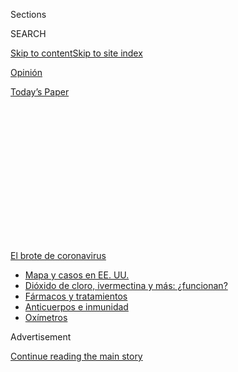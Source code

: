 <div id="app">

<div>

<div>

<div>

<div class="NYTAppHideMasthead css-1q2w90k e1suatyy0">

<div class="section css-ui9rw0 e1suatyy2">

<div class="css-eph4ug er09x8g0">

<div class="css-6n7j50">

</div>

<span class="css-1dv1kvn">Sections</span>

<div class="css-10488qs">

<span class="css-1dv1kvn">SEARCH</span>

</div>

[Skip to content](#site-content)[Skip to site
index](#site-index)

</div>

<div id="masthead-section-label" class="css-1wr3we4 eaxe0e00">

[Opinión](https://www.nytimes.com/es/section/opinion)

</div>

<div class="css-10698na e1huz5gh0">

</div>

</div>

<div id="masthead-bar-one" class="section hasLinks css-15hmgas e1csuq9d3">

<div class="css-uqyvli e1csuq9d0">

</div>

<div class="css-1uqjmks e1csuq9d1">

</div>

<div class="css-9e9ivx">

[](https://myaccount.nytimes.com/auth/login?response_type=cookie&client_id=vi)

</div>

<div class="css-1bvtpon e1csuq9d2">

[Today’s
Paper](https://www.nytimes.com/section/todayspaper)

</div>

</div>

</div>

</div>

<div data-aria-hidden="false">

<div id="site-content" data-role="main">

<div>

<div class="css-1aor85t" style="opacity:0.000000001;z-index:-1;visibility:hidden">

<div class="css-1hqnpie">

<div class="css-epjblv">

<span class="css-17xtcya">[Opinión](/es/section/opinion)</span><span class="css-x15j1o">|</span><span class="css-fwqvlz">Sí,
el coronavirus está en el
aire</span>

</div>

<div class="css-k008qs">

<div class="css-1iwv8en">

<span class="css-18z7m18"></span>

<div>

</div>

</div>

<span class="css-1n6z4y">https://nyti.ms/3gxJi7r</span>

<div class="css-1705lsu">

<div class="css-4xjgmj">

<div class="css-4skfbu" data-role="toolbar" data-aria-label="Social Media Share buttons, Save button, and Comments Panel with current comment count" data-testid="share-tools">

  - 
  - 
  - 
  - 
    
    <div class="css-6n7j50">
    
    </div>

  - 

</div>

</div>

</div>

</div>

</div>

</div>

<div id="NYT_TOP_BANNER_REGION" class="css-13pd83m">

<div>

<div id="styln-prism-menu-1594831588949" class="section interactive-content interactive-size-medium css-1edisqu">

<div class="css-17ih8de interactive-body">

<div id="scroll-container" class="css-1gj85ro">

[<span class="styln-title-wrap"><span class="css-1pje3qr">El brote
de</span><span class="css-1pje3qr">
coronavirus</span></span>](https://www.nytimes.com/es/spotlight/coronavirus?action=click&pgtype=Article&state=default&region=TOP_BANNER&context=storylines_menu)

  - [Mapa y casos en EE.
    UU.](https://www.nytimes.com/es/interactive/2020/espanol/mundo/coronavirus-en-estados-unidos.html?action=click&pgtype=Article&state=default&region=TOP_BANNER&context=storylines_menu)
  - [Dióxido de cloro, ivermectina y más:
    ¿funcionan?](https://www.nytimes.com/es/2020/07/23/espanol/america-latina/bolivia-cloro-coronavirus-ivermectina.html?action=click&pgtype=Article&state=default&region=TOP_BANNER&context=storylines_menu)
  - [Fármacos y
    tratamientos](https://www.nytimes.com/es/interactive/2020/science/coronavirus-tratamientos-curas.html?action=click&pgtype=Article&state=default&region=TOP_BANNER&context=storylines_menu)
  - [Anticuerpos e
    inmunidad](https://www.nytimes.com/es/2020/07/28/espanol/ciencia-y-tecnologia/anticuerpos-coronavirus-inmunidad.html?action=click&pgtype=Article&state=default&region=TOP_BANNER&context=storylines_menu)
  - [Oxímetros](https://www.nytimes.com/es/2020/04/29/espanol/estilos-de-vida/oximetro-para-que-sirve.html?action=click&pgtype=Article&state=default&region=TOP_BANNER&context=storylines_menu)

</div>

</div>

</div>

</div>

</div>

<div id="top-wrapper" class="css-1sy8kpn">

<div id="top-slug" class="css-l9onyx">

Advertisement

</div>

[Continue reading the main
story](#after-top)

<div class="ad top-wrapper" style="text-align:center;height:100%;display:block;min-height:250px">

<div id="top" class="place-ad" data-position="top" data-size-key="top">

</div>

</div>

<div id="after-top">

</div>

</div>

<div>

<div class="css-v5btjw etb61u70">

<div class="css-v05ibm etb61u71">

[Opinión](/es/section/opinion)

</div>

</div>

<div id="sponsor-wrapper" class="css-1hyfx7x">

<div id="sponsor-slug" class="css-19vbshk">

Supported by

</div>

[Continue reading the main
story](#after-sponsor)

<div id="sponsor" class="ad sponsor-wrapper" style="text-align:center;height:100%;display:block">

</div>

<div id="after-sponsor">

</div>

</div>

<div class="css-186x18t">

Comentario

</div>

<div class="css-1vkm6nb ehdk2mb0">

# Sí, el coronavirus está en el aire

</div>

La transmisión por aerosoles es importante, y quizá sea mucho más
relevante de lo que hemos podido comprobar hasta ahora.

<div class="css-79elbk" data-testid="photoviewer-wrapper">

<div class="css-z3e15g" data-testid="photoviewer-wrapper-hidden">

</div>

<div class="css-1a48zt4 ehw59r15" data-testid="photoviewer-children">

![<span class="css-16f3y1r e13ogyst0" data-aria-hidden="true">Un
estornudo. Y lo que se propaga. ¿Cuánto circula el nuevo coronavirus en
los pequeños aerosoles transportados por el aire que sacamos simplemente
al
respirar?</span><span class="css-cnj6d5 e1z0qqy90" itemprop="copyrightHolder"><span class="css-1ly73wi e1tej78p0">Credit...</span><span><span>Bettmann
vía Getty Images
Plus</span></span></span>](https://static01.nyt.com/images/2020/07/30/opinion/01Marr-ES-1/30Marr-articleLarge.jpg?quality=75&auto=webp&disable=upscale)

</div>

</div>

<div class="css-18e8msd">

<div class="css-vp77d3 epjyd6m0">

<div class="css-1baulvz">

Por <span class="css-1baulvz last-byline" itemprop="name">Linsey C.
Marr</span>

<div class="css-8atqhb">

Es profesora de ingeniería.

</div>

</div>

</div>

  - 1 de agosto de
    2020

  - 
    
    <div class="css-4xjgmj">
    
    <div class="css-d8bdto" data-role="toolbar" data-aria-label="Social Media Share buttons, Save button, and Comments Panel with current comment count" data-testid="share-tools">
    
      - 
      - 
      - 
      - 
        
        <div class="css-6n7j50">
        
        </div>
    
      - 
    
    </div>
    
    </div>

</div>

<div class="css-mdjrty">

[Read in
English](https://www.nytimes.com/2020/07/30/opinion/coronavirus-aerosols.html "Read in English")

</div>

</div>

<div class="section meteredContent css-1r7ky0e" name="articleBody" itemprop="articleBody">

<div class="css-1fanzo5 StoryBodyCompanionColumn">

<div class="css-53u6y8">

[Regístrate para recibir nuestro
boletín](https://www.nytimes.com/newsletters/el-times) con lo mejor de
The New York Times.

-----

Por fin. La Organización Mundial de la Salud (OMS) ha reconocido
formalmente que el SARS-CoV-2, el virus que causa la COVID-19, [se
transmite por el
aire](https://www.nytimes.com/2020/07/09/health/virus-aerosols-who.html)
y que puede transportarse [en partículas minúsculas de
aerosol](https://www.nature.com/articles/d41586-020-02058-1).

Cuando tosemos y estornudamos, hablamos o tan solo respiramos,
[expulsamos al aire de manera
natural](https://www.sciencedirect.com/science/article/pii/S0021850211001200)
gotículas (pequeñas partículas de fluido) y aerosoles (partículas más
pequeñas de fluido). Sin embargo, hasta principios de este mes, la OMS
—al igual que los Centros para el Control y la Prevención de
Enfermedades de Estados Unidos o la agencia Public Health England—
[había](https://www.who.int/news-room/commentaries/detail/modes-of-transmission-of-virus-causing-covid-19-implications-for-ipc-precaution-recommendations)
[advertido
principalmente](https://www.who.int/news-room/commentaries/detail/modes-of-transmission-of-virus-causing-covid-19-implications-for-ipc-precaution-recommendations)
sobre la transmisión del nuevo coronavirus mediante el contacto directo
y las gotículas liberadas a una corta distancia.

La organización solo había advertido sobre los aerosoles en
circunstancias extraordinarias, como después de la intubación y otros
[procedimientos
médicos](https://www.who.int/publications/i/item/WHO-2019-nCoV-IPC-2020.4)
relacionados con pacientes infectados en hospitales.

Después de [varios meses de insistencia por parte de los
científicos](https://www.nature.com/articles/d41586-020-00974-w#ref-CR5),
el 9 de julio, la OMS cambió su postura, pasó de la negación a [una
aceptación parcial y
reticente](https://www.who.int/news-room/commentaries/detail/transmission-of-sars-cov-2-implications-for-infection-prevention-precautions):
“Se requieren más estudios para determinar si es posible detectar el
SARS-CoV-2 viable en muestras de aire tomadas de ambientes donde no se
realicen procedimientos que generen microgotas de aerosol y cómo
influyen los aerosoles en la transmisión”.

</div>

</div>

<div class="css-1fanzo5 StoryBodyCompanionColumn">

<div class="css-53u6y8">

Soy una ingeniera civil y ambiental que estudia cómo los virus y las
bacterias se propagan por el aire, también soy [una de los 239
científicos](https://www.nytimes.com/es/2020/07/06/espanol/ciencia-y-tecnologia/coronavirus-transmision-aire.html)
que firmaron [una carta
abierta](https://academic.oup.com/cid/article/doi/10.1093/cid/ciaa939/5867798)
a finales de junio para presionar a la OMS a tomar más en serio el
riesgo de la transmisión aérea.

Un mes después, considero que la transmisión del SARS-CoV-2 por medio de
aerosoles es mucho más importante de lo que se ha reconocido
oficialmente hasta la fecha.

En un [estudio
arbitrado](https://www.nature.com/articles/s41598-020-69286-3) publicado
en la revista Nature el 29 de julio, investigadores del Centro Médico de
la Universidad de Nebraska hallaron que las microgotas de aerosol
tomadas de habitaciones de hospital de pacientes con la COVID-19
contenían el coronavirus.

Esto confirma los resultados de [un
estudio](https://www.medrxiv.org/content/10.1101/2020.05.31.20115154v1)
(no arbitrado) de finales de mayo en el que se descubrió que los
pacientes con la COVID-19 liberaban el SARS-CoV-2 al simplemente
exhalar, sin toser o siquiera hablar. Los autores de ese estudio dijeron
que este hallazgo implicaba que la transmisión aérea “influye de manera
significativa” en la propagación del virus.

Aceptar estas conclusiones no cambiaría en mucho las recomendaciones
actuales en cuanto a las prácticas más adecuadas. La mejor protección
contra el SARS-CoV-2, ya sea que esté presente primordialmente en
gotículas o en aerosoles, en esencia es la misma: mantener la distancia
y usar cubrebocas.

</div>

</div>

<div class="css-1fanzo5 StoryBodyCompanionColumn">

<div class="css-53u6y8">

Los hallazgos recientes son más bien un recordatorio importante de que
también debemos estar atentos a abrir las ventanas y mejorar la
circulación del aire en interiores. Además, contribuyen a la evidencia
de que la calidad de los cubrebocas y la manera en que se ajustan al
rostro también son factores importantes.

Una “gotícula”, según la definición de la OMS, es [una partícula de más
de 5
micrómetros](https://www.who.int/news-room/commentaries/detail/modes-of-transmission-of-virus-causing-covid-19-implications-for-ipc-precaution-recommendations)
que no viaja a una distancia mayor a un metro.

En realidad, no hay un límite claro ni significativo —ya sean de 5
micrómetros o de cualquier tamaño— entre las gotículas y los aerosoles:
todas son gotitas minúsculas de líquido y su tamaño varía en un rango
que va de lo muy pequeño a lo microscópico.

(Estoy colaborando con historiadores médicos para identificar los
fundamentos científicos de la definición que proporciona la OMS y, hasta
el momento, no hemos encontrado una explicación razonable).

Es cierto que las gotículas tienden a volar por el aire como balas de
cañón miniatura y caen al suelo con mucha velocidad, mientras que los
aerosoles pueden quedarse suspendidos durante muchas horas.

Sin embargo, la física también plantea que una gotícula de 5 micrómetros
tarda aproximadamente media hora en caer al suelo desde la boca de un
adulto de estatura promedio y, en ese tiempo, la gotícula puede viajar
muchos metros en una corriente de aire. Las gotículas que se expulsan
con la tos o los estornudos también [viajan distancias mucho mayores a
un
metro](https://academic.oup.com/jid/advance-article/doi/10.1093/infdis/jiaa189/5820886).

Esta es otra idea equivocada: en la medida (limitada) en la que se había
reconocido la importancia de los aerosoles hasta ahora, solían
mencionarse como algo que estaba suspendido en el aire y que se iba con
el viento: una amenaza lejana.

</div>

</div>

<div class="css-1fanzo5 StoryBodyCompanionColumn">

<div class="css-53u6y8">

No obstante, antes de poder alejarse, los aerosoles deben viajar por el
aire que está cerca: esto quiere decir que también son un peligro a
corta distancia. E incluso lo son más porque, al igual que el humo de un
cigarrillo, los aerosoles se concentran más cerca de la persona
infectada (o el fumador) y se diluyen en el aire a medida que se alejan.

[Un estudio
arbitrado](https://www.sciencedirect.com/science/article/abs/pii/S0360132320302183?via%3Dihub)
realizado por científicos de la Universidad de Hong Kong y la
Universidad de Zhejiang, en Hangzhou, China, publicado en junio en la
revista Building and Environment llegó a la conclusión de que “cuanto
más pequeñas son las gotículas exhaladas, más importante es la ruta
aérea de corta distancia”.

¿Qué significa todo esto exactamente, en la práctica?

¿Puedes entrar a una habitación vacía y contraer el virus si una persona
infectada, que ya se fue, estuvo ahí antes que tú? Tal vez, pero solo es
probable si la habitación es pequeña y está mal ventilada.

¿El virus puede flotar en los edificios hacia arriba y hacia abajo por
los ductos de ventilación o las tuberías? Quizá, aunque eso no se ha
confirmado.

La investigación sugiere que lo más probable es que los aerosoles sean
relevantes en contextos sumamente mundanos.

Veamos [el caso de un restaurante en
Cantón](https://www.nytimes.com/2020/04/20/health/airflow-coronavirus-restaurants.html),
en el sur de China, a principios de este año, en el que un comensal
portador del SARS-CoV-2 en una mesa contagió a un total de nueve
personas sentadas en su mesa y en dos mesas más.

Yuguo Li, profesor de Ingeniería en la Universidad de Hong Kong, y sus
colegas[analizaron las grabaciones de
vigilancia](https://www.medrxiv.org/content/10.1101/2020.04.16.20067728v1)
del restaurante y en una prepublicación (no arbitrada) que dieron a
conocer en abril no encontraron pruebas de un contacto cercano entre los
comensales.

</div>

</div>

<div class="css-1fanzo5 StoryBodyCompanionColumn">

<div class="css-53u6y8">

La transmisión, en este caso, no se puede atribuir a las gotículas, al
menos no la que se dio entre las personas que estaban en mesas distintas
a la de la persona infectada: las gotículas habrían caído al suelo antes
de llegar a las otras mesas.

Sin embargo, las tres mesas estaban en una sección mal ventilada del
restaurante y una unidad de aire acondicionado hacía circular el aire
entre ellas. También cabe mencionar que no se contagió ningún miembro
del personal del restaurante y ninguno de los otros comensales,
incluidos los que estaban sentados en dos mesas justo afuera de la
corriente de aire acondicionado.

En un caso similar, se piensa que una sola persona contagió a 52 de las
otras 60 personas presentes en [un ensayo de
coro](https://www.nytimes.com/2020/05/12/health/coronavirus-choir.html)
en el condado de Skagit, Washington, en marzo.

Analicé ese evento, con la ayuda de varios colegas de distintas
universidades y en [una prepublicación (no arbitrada) divulgada en
junio](https://www.medrxiv.org/content/10.1101/2020.06.15.20132027v2)
llegamos a la conclusión de que los aerosoles probablemente fueron la
vía principal de transmisión.

Los presentes habían usado desinfectante para manos y habían evitado
darse abrazos y apretones de mano, lo cual limitó el potencial de
contagio por medio del contacto directo o las gotículas. Por otro lado,
la ventilación de la habitación era deficiente, el ensayo duró mucho
tiempo (2,5 horas) y es bien sabido que cantar produce microgotas de
aerosol y [facilita la propagación de enfermedades como la
tuberculosis](https://www.atsjournals.org/doi/abs/10.1164/arrd.1968.98.2.297).

¿Qué hay sobre el brote en el crucero de Diamond Princess que salió de
Japón a principios de este año? Unos 712 de los 3711 pasajeros se
contagiaron.

El profesor Li y otros también [investigaron ese
caso](https://www.medrxiv.org/content/10.1101/2020.04.09.20059113v1) y
en una prepublicación (no arbitrada) de abril concluyeron que no había
habido transmisión entre las habitaciones luego de que la gente se puso
en cuarentena: el sistema de aire acondicionado del barco no propagó el
virus a distancias más largas.

</div>

</div>

<div class="css-1fanzo5 StoryBodyCompanionColumn">

<div class="css-53u6y8">

Al parecer, la causa más probable de transmisión, según el estudio, fue
el contacto cercano con personas infectadas o con objetos contaminados
antes de que los pasajeros y los tripulantes se aislaran. (Los
investigadores no definieron con precisión a qué se referían con
“contacto” y tampoco esclarecieron si este incluía gotículas o
aerosoles de corto alcance).

Sin embargo, [otra prepublicación
reciente](https://www.medrxiv.org/content/10.1101/2020.07.13.20153049v1)
(no arbitrada) acerca del caso del Diamond Princess concluyó que “es muy
probable que la inhalación de aerosoles haya sido el factor predominante
de la transmisión de la COVID-19” entre los pasajeros de la embarcación.

Podría parecer lógico, o tener sentido intuitivo, deducir que las
gotículas más grandes contienen más virus que las microgotas más
pequeñas de aerosol, pero no es así.

[Un artículo publicado esta
semana](https://www.thelancet.com/journals/lanres/article/PIIS2213-2600\(20\)30323-4/fulltext)
en The Lancet Respiratory Medicine que analizó los aerosoles producidos
por la tos y las exhalaciones de pacientes con distintas infecciones
respiratorias reveló “un predominio de patógenos en partículas pequeñas”
(de menos de 5 micrómetros). “No hay evidencia”, concluyó el estudio,
“de que algunos patógenos solo se transporten en gotículas grandes”.

Una [prepublicación
reciente](https://www.medrxiv.org/content/10.1101/2020.07.13.20041632v2)
(no arbitrada) realizada por investigadores del Centro Médico de la
Universidad de Nebraska descubrió que las muestras de virus tomadas de
aerosoles emitidos por pacientes con COVID-19 eran contagiosas.

Algunos científicos [han
argumentado](https://jamanetwork.com/journals/jama/fullarticle/2768396)
que el mero hecho de que los aerosoles puedan contener el SARS-CoV-2 no
comprueba por sí mismo que estos puedan provocar una infección y que si
el SARS-CoV-2 se propagara principalmente por medio de aerosoles, habría
más evidencia de transmisiones a larga distancia.

Concuerdo con la idea de que la transmisión a larga distancia por medio
de aerosoles no es significativa, pero considero que, en conjunto,
muchas de las pruebas recabadas hasta la fecha sugieren que la
transmisión *a corta distancia* por medio de aerosoles es
significativa, quizá muy significativa, y sin duda más significativa que
el rocío directo de gotículas.

</div>

</div>

<div class="css-1fanzo5 StoryBodyCompanionColumn">

<div class="css-53u6y8">

Las implicaciones prácticas son simples:

  - **El distanciamiento social sí es muy importante**. Nos mantiene
    alejados de las zonas con mayor concentración de expulsiones
    respiratorias. Así que es importante mantener al menos 2 metros de
    distancia de otras personas, aunque entre más lejos estés, más
    seguro estarás.

  - **Usa cubrebocas.** Los cubrebocas ayudan a bloquear los aerosoles
    que libera el portador. [La evidencia
    científica](https://ucsf.app.box.com/s/blvolkp5z0mydzd82rjks4wyleagt036)
    también plantea que [los cubrebocas evitan que el portador inhale
    los
    aerosoles](https://www.nytimes.com/2020/07/27/health/coronavirus-mask-protection.html?campaign_id=154&emc=edit_cb_20200727&instance_id=20696&nl=coronavirus-briefing&regi_id=65413713&segment_id=34503&te=1&user_id=bd32fbf008e5183a7928ed61c60669f7)
    que le rodean.

Cuando hablamos de cubrebocas, el tamaño *sí* importa.

El estándar de oro es el respirador N95 o el KN95, que, si se ajusta
adecuadamente al rostro, puede filtrar las microgotas de aerosol y evita
que el portador las inhale al menos en un 95 por ciento.

La eficacia de las mascarillas quirúrgicas contra los aerosoles varía
mucho.

[Un estudio de 2013](https://pubmed.ncbi.nlm.nih.gov/23498357/) reveló
que las mascarillas quirúrgicas reducían la exposición a los virus
gripales entre un 10 y un 98 por ciento (dependiendo del diseño de la
mascarilla).

Un artículo reciente descubrió que las mascarillas quirúrgicas pueden
impedir por completo que los coronavirus estacionales [se expulsen al
aire](https://www.nature.com/articles/s41591-020-0843-2).

Según tengo entendido, aún no se ha realizado ningún estudio similar
para el SARS-CoV-2, pero estos hallazgos también podrían aplicarse a
este virus, ya que es parecido a los coronavirus estacionales, en
términos de tamaño y estructura.

Mi laboratorio ha estado haciendo pruebas con cubrebocas de tela en un
maniquí que succiona aire por la boca a un ritmo realista. Descubrimos
que incluso un pañuelo amarrado, sin apretar, sobre boca y nariz
bloqueaba el paso de la mitad o más de las microgotas de aerosol de más
de 2 micrómetros.

También descubrimos que para bloquear los aerosoles muy pequeños —de
menos de un micrómetro— es más efectivo usar una tela más suave (que es
más fácil de ajustar al rostro) que una tela más rígida (la cual ofrece
un mejor filtro, pero no suele ajustarse bien al rostro y deja huecos).

  - **Evita las multitudes.** Cuantas más personas haya a tu alrededor,
    más probable será que alguna esté infectada. Evita las multitudes
    sobre todo en lugares cerrados, donde pueden acumularse los
    aerosoles.

  - **La ventilación es relevante.** Abre ventanas y puertas. Ajusta el
    regulador de tu sistema de aire acondicionado y calefacción. Mejora
    los filtros de esos sistemas. Añade purificadores de aire portátiles
    o instala tecnología de lámparas germicidas de luz ultravioleta para
    eliminar o matar partículas de virus en el aire.

No está clara la medida en que este coronavirus se transmite a través de
los aerosoles en comparación con las gotículas o el contacto con
superficies contaminadas. Incluso [en el caso de la
influenza](https://journals.plos.org/plospathogens/article?id=10.1371/journal.ppat.1008704),
que se ha estudiado durante décadas, tampoco sabemos la respuesta a esa
pregunta todavía.

Sin embargo, esto es lo que sí sabemos hasta el momento: los aerosoles
son relevantes en la transmisión de la COVID-19 y quizá sean más
relevantes de lo que hemos podido comprobar hasta ahora.

Linsey C. Marr es la profesora de la cátedra Charles P. Lunsford de
Ingeniería Civil y Ambiental en el Instituto Politécnico y Universidad
Estatal de Virginia.
[@linseymarr](https://twitter.com/linseymarr?lang=en)

</div>

</div>

<div>

</div>

</div>

<div>

</div>

<div>

</div>

<div>

</div>

<div>

<div id="bottom-wrapper" class="css-1ede5it">

<div id="bottom-slug" class="css-l9onyx">

Advertisement

</div>

[Continue reading the main
story](#after-bottom)

<div id="bottom" class="ad bottom-wrapper" style="text-align:center;height:100%;display:block;min-height:90px">

</div>

<div id="after-bottom">

</div>

</div>

</div>

</div>

</div>

## Site Index

<div>

</div>

## Site Information Navigation

  - [© <span>2020</span> <span>The New York Times
    Company</span>](https://help.nytimes.com/hc/en-us/articles/115014792127-Copyright-notice)

<!-- end list -->

  - [NYTCo](https://www.nytco.com/)
  - [Contact
    Us](https://help.nytimes.com/hc/en-us/articles/115015385887-Contact-Us)
  - [Work with us](https://www.nytco.com/careers/)
  - [Advertise](https://nytmediakit.com/)
  - [T Brand Studio](http://www.tbrandstudio.com/)
  - [Your Ad
    Choices](https://www.nytimes.com/privacy/cookie-policy#how-do-i-manage-trackers)
  - [Privacy](https://www.nytimes.com/privacy)
  - [Terms of
    Service](https://help.nytimes.com/hc/en-us/articles/115014893428-Terms-of-service)
  - [Terms of
    Sale](https://help.nytimes.com/hc/en-us/articles/115014893968-Terms-of-sale)
  - [Site
    Map](https://spiderbites.nytimes.com)
  - [Help](https://help.nytimes.com/hc/en-us)
  - [Subscriptions](https://www.nytimes.com/subscription?campaignId=37WXW)

</div>

</div>

</div>

</div>
